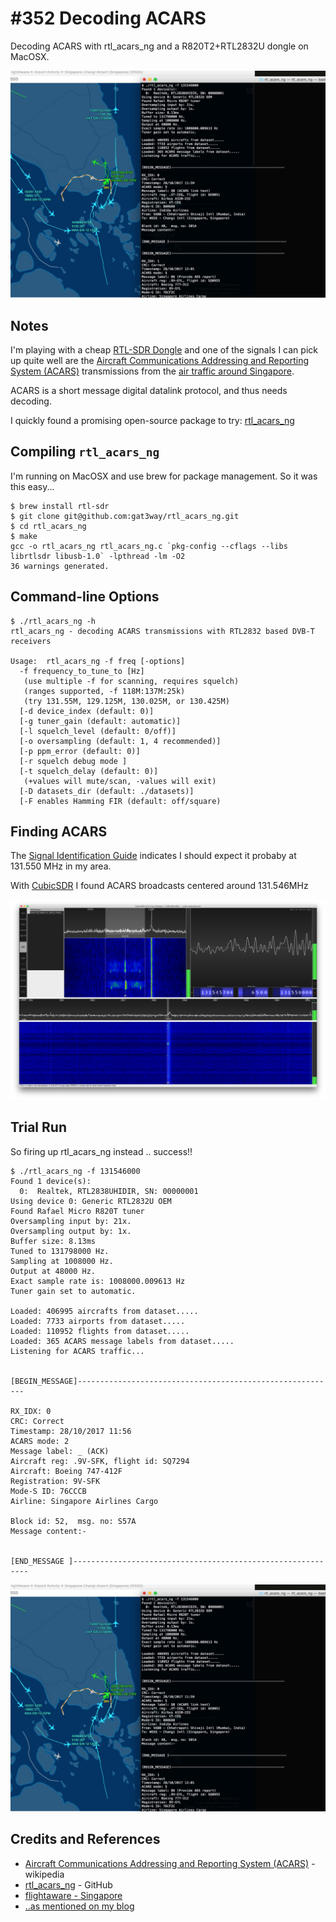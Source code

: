 # #352 Decoding ACARS

Decoding ACARS with rtl_acars_ng and a R820T2+RTL2832U dongle on MacOSX.

![Build](./assets/DecodingACARS_build.jpg?raw=true)

## Notes

I'm playing with a cheap [RTL-SDR Dongle](../RtlSdrDongle)
and one of the signals I can pick up quite well are the
[Aircraft Communications Addressing and Reporting System (ACARS)](https://en.wikipedia.org/wiki/Aircraft_Communications_Addressing_and_Reporting_System)
transmissions from the [air traffic around Singapore](http://flightaware.com/live/airport/WSSS).

ACARS is a short message digital datalink protocol, and thus needs decoding.

I quickly found a promising open-source package to try: [rtl_acars_ng](https://github.com/gat3way/rtl_acars_ng)


## Compiling `rtl_acars_ng`

I'm running on MacOSX and use brew for package management. So it was this easy...

```
$ brew install rtl-sdr
$ git clone git@github.com:gat3way/rtl_acars_ng.git
$ cd rtl_acars_ng
$ make
gcc -o rtl_acars_ng rtl_acars_ng.c `pkg-config --cflags --libs librtlsdr libusb-1.0` -lpthread -lm -O2
36 warnings generated.
```

## Command-line Options

```
$ ./rtl_acars_ng -h
rtl_acars_ng - decoding ACARS transmissions with RTL2832 based DVB-T receivers

Usage:  rtl_acars_ng -f freq [-options]
  -f frequency_to_tune_to [Hz]
   (use multiple -f for scanning, requires squelch)
   (ranges supported, -f 118M:137M:25k)
   (try 131.55M, 129.125M, 130.025M, or 130.425M)
  [-d device_index (default: 0)]
  [-g tuner_gain (default: automatic)]
  [-l squelch_level (default: 0/off)]
  [-o oversampling (default: 1, 4 recommended)]
  [-p ppm_error (default: 0)]
  [-r squelch debug mode ]
  [-t squelch_delay (default: 0)]
   (+values will mute/scan, -values will exit)
  [-D datasets_dir (default: ./datasets)]
  [-F enables Hamming FIR (default: off/square)
```

## Finding ACARS

The [Signal Identification Guide](https://www.sigidwiki.com/wiki/Aircraft_Communications_Addressing_and_Reporting_System_(ACARS))
indicates I should expect it probaby at 131.550 MHz in my area.

With [CubicSDR](http://cubicsdr.com/) I found ACARS broadcasts centered around 131.546MHz

![acars](./assets/acars.png?raw=true)


## Trial Run

So firing up rtl_acars_ng instead .. success!!

```
$ ./rtl_acars_ng -f 131546000
Found 1 device(s):
  0:  Realtek, RTL2838UHIDIR, SN: 00000001
Using device 0: Generic RTL2832U OEM
Found Rafael Micro R820T tuner
Oversampling input by: 21x.
Oversampling output by: 1x.
Buffer size: 8.13ms
Tuned to 131798000 Hz.
Sampling at 1008000 Hz.
Output at 48000 Hz.
Exact sample rate is: 1008000.009613 Hz
Tuner gain set to automatic.

Loaded: 406995 aircrafts from dataset.....
Loaded: 7733 airports from dataset.....
Loaded: 110952 flights from dataset.....
Loaded: 365 ACARS message labels from dataset.....
Listening for ACARS traffic...


[BEGIN_MESSAGE]----------------------------------------------------------

RX_IDX: 0
CRC: Correct
Timestamp: 28/10/2017 11:56
ACARS mode: 2
Message label: _ (ACK)
Aircraft reg: .9V-SFK, flight id: SQ7294
Aircraft: Boeing 747-412F
Registration: 9V-SFK
Mode-S ID: 76CCCB
Airline: Singapore Airlines Cargo

Block id: 52,  msg. no: S57A
Message content:-


[END_MESSAGE ]------------------------------------------------------------
```

![DecodingACARS_build](./assets/DecodingACARS_build.jpg?raw=true)


## Credits and References

* [Aircraft Communications Addressing and Reporting System (ACARS)](https://en.wikipedia.org/wiki/Aircraft_Communications_Addressing_and_Reporting_System) - wikipedia
* [rtl_acars_ng](https://github.com/gat3way/rtl_acars_ng) - GitHub
* [flightaware - Singapore](http://flightaware.com/live/airport/WSSS)
* [..as mentioned on my blog](https://blog.tardate.com/2017/10/leap352-decoding-acars.html)
